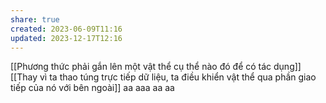 ```yaml
---
share: true
created: 2023-06-09T11:16
updated: 2023-12-17T12:16
---
```

[[Phương thức phải gắn lên một vật thể cụ thể nào đó để có tác dụng]]
[[Thay vì ta thao túng trực tiếp dữ liệu, ta điều khiển vật thể qua phần giao tiếp của nó với bên ngoài]]  aa aaa aa aa
